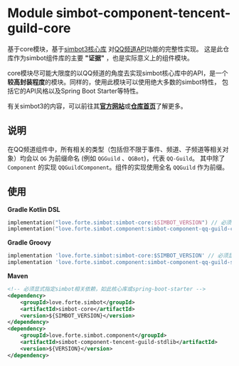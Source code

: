 # Module simbot-component-tencent-guild-core

基于core模块，基于[simbot3核心库](https://github.com/simple-robot/simpler-robot/tree/v3-main) 对[QQ频道API](https://bot.q.qq.com/wiki/develop/api/)功能的完整性实现。
这是此仓库作为simbot组件库的主要 **"证据"** ，也是实际意义上的组件模块。

core模块尽可能大限度的以QQ频道的角度去实现simbot核心库中的API，是一个**较高封装程度**的模块。同样的，使用此模块可以使用绝大多数的simbot特性，
包括它的API风格以及Spring Boot Starter等特性。

有关simbot3的内容，可以前往其[**官方网站**](https://simbot.forte.love)或[**仓库首页**](https://github.com/simple-robot/simpler-robot/tree/v3-main)了解更多。

## 说明

在QQ频道组件中，所有相关的类型（包括但不限于事件、频道、子频道等相关对象）均会以 `QG` 为前缀命名 (例如 `QGGuild` 、`QGBot`)，代表 `QQ-Guild`。
其中除了 `Component` 的实现 `QQGuildComponent`。组件的实现使用全名 `QQGuild` 作为前缀。

## 使用

**Gradle Kotlin DSL**

```kotlin
implementation("love.forte.simbot:simbot-core:$SIMBOT_VERSION") // 必须显式指定simbot相关依赖比如此核心库或spring-boot-starter
implementation("love.forte.simbot.component:simbot-component-qq-guild-core:$VERSION")
```

**Gradle Groovy**

```groovy
implementation 'love.forte.simbot:simbot-core:$SIMBOT_VERSION' // 必须显式指定simbot相关依赖，如此核心库或spring-boot-starter
implementation 'love.forte.simbot.component:simbot-component-qq-guild-stdlib:$VERSION'
```

**Maven**

```xml
<!-- 必须显式指定simbot相关依赖，如此核心库或spring-boot-starter -->
<dependency>
    <groupId>love.forte.simbot</groupId>
    <artifactId>simbot-core</artifactId>
    <version>${SIMBOT_VERSION}</version>
</dependency>
<dependency>
    <groupId>love.forte.simbot.component</groupId>
    <artifactId>simbot-component-tencent-guild-stdlib</artifactId>
    <version>${VERSION}</version>
</dependency>
```
